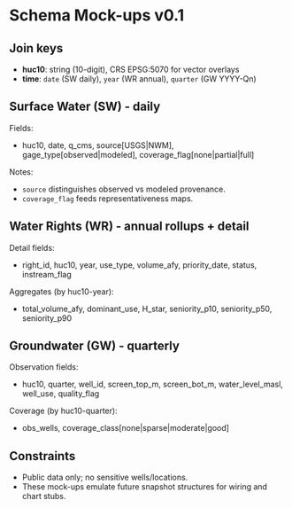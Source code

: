 # Schema Mock-ups v0.1

## Join keys
- **huc10**: string (10-digit), CRS EPSG:5070 for vector overlays
- **time**: `date` (SW daily), `year` (WR annual), `quarter` (GW YYYY-Qn)

## Surface Water (SW) - daily
Fields:
- huc10, date, q_cms, source[USGS|NWM], gage_type[observed|modeled], coverage_flag[none|partial|full]

Notes:
- `source` distinguishes observed vs modeled provenance.
- `coverage_flag` feeds representativeness maps.

## Water Rights (WR) - annual rollups + detail
Detail fields:
- right_id, huc10, year, use_type, volume_afy, priority_date, status, instream_flag

Aggregates (by huc10-year):
- total_volume_afy, dominant_use, H_star, seniority_p10, seniority_p50, seniority_p90

## Groundwater (GW) - quarterly
Observation fields:
- huc10, quarter, well_id, screen_top_m, screen_bot_m, water_level_masl, well_use, quality_flag

Coverage (by huc10-quarter):
- obs_wells, coverage_class[none|sparse|moderate|good]

## Constraints
- Public data only; no sensitive wells/locations.
- These mock-ups emulate future snapshot structures for wiring and chart stubs.

